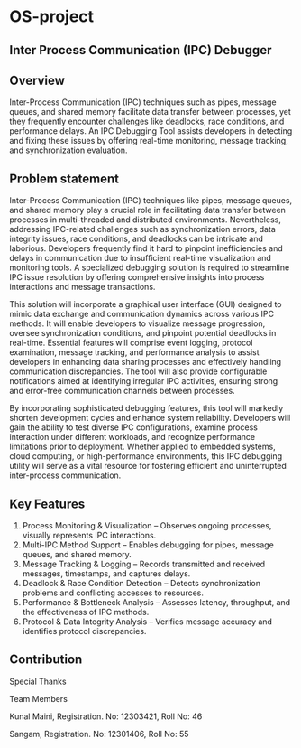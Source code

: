 # OS-project

## Inter Process Communication (IPC) Debugger

## Overview
Inter-Process Communication (IPC) techniques such as pipes, message queues, and shared memory facilitate data transfer between processes, yet they frequently encounter challenges like deadlocks, race conditions, and performance delays. An IPC Debugging Tool assists developers in detecting and fixing these issues by offering real-time monitoring, message tracking, and synchronization evaluation.

## Problem statement 
Inter-Process Communication (IPC) techniques like pipes, message queues, and shared memory play a crucial role in facilitating data transfer between processes in multi-threaded and distributed environments. Nevertheless, addressing IPC-related challenges such as synchronization errors, data integrity issues, race conditions, and deadlocks can be intricate and laborious. Developers frequently find it hard to pinpoint inefficiencies and delays in communication due to insufficient real-time visualization and monitoring tools. A specialized debugging solution is required to streamline IPC issue resolution by offering comprehensive insights into process interactions and message transactions. 

This solution will incorporate a graphical user interface (GUI) designed to mimic data exchange and communication dynamics across various IPC methods. It will enable developers to visualize message progression, oversee synchronization conditions, and pinpoint potential deadlocks in real-time. Essential features will comprise event logging, protocol examination, message tracking, and performance analysis to assist developers in enhancing data sharing processes and effectively handling communication discrepancies. The tool will also provide configurable notifications aimed at identifying irregular IPC activities, ensuring strong and error-free communication channels between processes. 

By incorporating sophisticated debugging features, this tool will markedly shorten development cycles and enhance system reliability. Developers will gain the ability to test diverse IPC configurations, examine process interaction under different workloads, and recognize performance limitations prior to deployment. Whether applied to embedded systems, cloud computing, or high-performance environments, this IPC debugging utility will serve as a vital resource for fostering efficient and uninterrupted inter-process communication.

## Key Features
1.	Process Monitoring &amp; Visualization – Observes ongoing processes, visually represents IPC interactions. 
2.	Multi-IPC Method Support – Enables debugging for pipes, message queues, and shared memory. 
3.	Message Tracking &amp; Logging – Records transmitted and received messages, timestamps, and captures delays. 
4.	Deadlock &amp; Race Condition Detection – Detects synchronization problems and conflicting accesses to resources. 
5.	Performance &amp; Bottleneck Analysis – Assesses latency, throughput, and the effectiveness of IPC methods. 
6.	Protocol &amp; Data Integrity Analysis – Verifies message accuracy and identifies protocol discrepancies.


## Contribution 

Special Thanks

Team Members

Kunal Maini, Registration. No: 12303421, Roll No: 46

Sangam, Registration. No: 12301406, Roll No: 55
